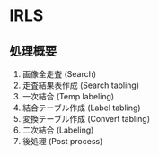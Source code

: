 # IRLS

## 処理概要

1. 画像全走査 (Search)
2. 走査結果表作成 (Search tabling)
3. 一次結合 (Temp labeling)
4. 結合テーブル作成 (Label tabling)
5. 変換テーブル作成 (Convert tabling)
6. 二次結合 (Labeling)
7. 後処理 (Post process)